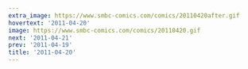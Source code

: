 ```yaml
---
extra_image: https://www.smbc-comics.com/comics/20110420after.gif
hovertext: '2011-04-20'
image: https://www.smbc-comics.com/comics/20110420.gif
next: '2011-04-21'
prev: '2011-04-19'
title: '2011-04-20'
---
```

